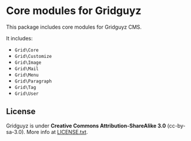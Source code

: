 Core modules for Gridguyz
=========================

This package includes core modules for Gridguyz CMS.

It includes:

* `Grid\Core`
* `Grid\Customize`
* `Grid\Image`
* `Grid\Mail`
* `Grid\Menu`
* `Grid\Paragraph`
* `Grid\Tag`
* `Grid\User`

License
-------

Gridguyz is under **Creative Commons Attribution-ShareAlike 3.0** (cc-by-sa-3.0).
More info at [LICENSE.txt](LICENSE.txt).
